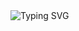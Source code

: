 
<img src="https://readme-typing-svg.herokuapp.com?color=32CD32&size=22&center=true&vCenter=true&lines=I%20am%20Godspower(Guspiloo)%20👋;A%20Frontend%20Engineer;%20Based%20in%20Abuja,%20Nigeria.;Please%20let%20me%20know;How%20I%20can%20be%20of%20help;To%20you" alt="Typing SVG">

